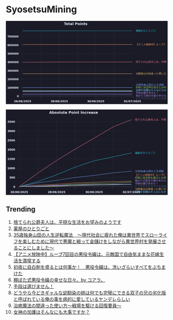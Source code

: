 # SyosetsuMining


![](https://raw.githubusercontent.com/exc4l/SyosetsuMining/main/plots/point_trend.png)

![](https://raw.githubusercontent.com/exc4l/SyosetsuMining/main/plots/point_increase.png)


## Trending

1. [捨てられ公爵夫人は、平穏な生活をお望みのようです](https://ncode.syosetu.com/n4395il/)
2. [薬屋のひとりごと](https://ncode.syosetu.com/n9636x/)
3. [35歳独身山田の人生逆転魔法　～現代社会に疲れた俺は異世界でスローライフを楽しむために現代で悪魔と戦って金儲けをしながら異世界村を発展させることにしました～](https://ncode.syosetu.com/n3115io/)
4. [【アニメ放映中】ループ7回目の悪役令嬢は、元敵国で自由気ままな花嫁生活を満喫する](https://ncode.syosetu.com/n1784ga/)
5. [初夜に自白剤を盛るとは何事か！　悪役令嬢は、洗いざらいすべてをぶちまけた](https://ncode.syosetu.com/n2873ii/)
6. [棚ぼた式悪役令嬢の幸せな日々。by コアラ。](https://ncode.syosetu.com/n7846io/)
7. [手段は選びません！](https://ncode.syosetu.com/n7834io/)
8. [どうやら今どきギャルな幼馴染の姉は何でも完璧にできる双子の兄の劣化版と呼ばれている俺の事を病的に愛しているヤンデレらしい](https://ncode.syosetu.com/n6016io/)
9. [治癒魔法の間違った使い方～戦場を駆ける回復要員～](https://ncode.syosetu.com/n2468ca/)
10. [女神の加護はそんなにも大事ですか？](https://ncode.syosetu.com/n3888io/)
